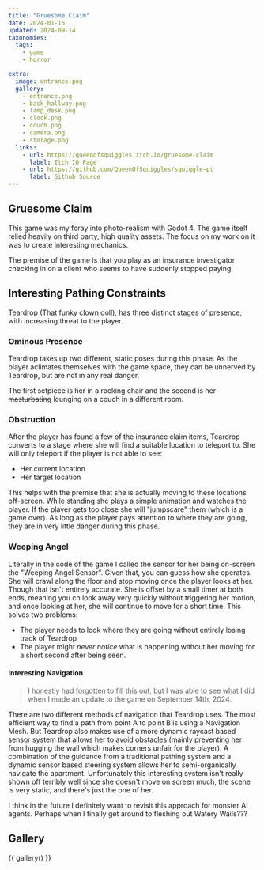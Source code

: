 ```yaml
---
title: "Gruesome Claim"
date: 2024-01-15
updated: 2024-09-14
taxonomies:
  tags:
    - game
    - horror

extra:
  image: entrance.png
  gallery:
    - entrance.png
    - back_hallway.png
    - lamp_desk.png
    - clock.png
    - couch.png
    - camera.png
    - storage.png
  links:
    - url: https://queenofsquiggles.itch.io/gruesome-claim
      label: Itch IO Page
    - url: https://github.com/QueenOfSquiggles/squiggle-pt
      label: Github Source
---
```


## Gruesome Claim

This game was my foray into photo-realism with Godot 4. The game itself relied heavily on third party, high quality assets. The focus on my work on it was to create interesting mechanics.

The premise of the game is that you play as an insurance investigator checking in on a client who seems to have suddenly stopped paying.

## Interesting Pathing Constraints

Teardrop (That funky clown doll), has three distinct stages of presence, with increasing threat to the player.

### Ominous Presence

Teardrop takes up two different, static poses during this phase. As the player aclimates themselves with the game space, they can be unnerved by Teardrop, but are not in any real danger.

The first setpiece is her in a rocking chair and the second is her ~~masturbating~~ lounging on a couch in a different room.

### Obstruction

After the player has found a few of the insurance claim items, Teardrop converts to a stage where she will find a suitable location to teleport to. She will only teleport if the player is not able to see:

- Her current location
- Her target location

This helps with the premise that she is actually moving to these locations off-screen. While standing she plays a simple animation and watches the player. If the player gets too close she will "jumpscare" them (which is a game over). As long as the player pays attention to where they are going, they are in very little danger during this phase.

### Weeping Angel

Literally in the code of the game I called the sensor for her being on-screen the "Weeping Angel Sensor". Given that, you can guess how she operates. She will crawl along the floor and stop moving once the player looks at her. Though that isn't entirely accurate. She is offset by a small timer at both ends, meaning you cn look away very quickly without triggering her motion, and once looking at her, she will continue to move for a short time. This solves two problems:

- The player needs to look where they are going without entirely losing track of Teardrop
- The player might *never notice* what is happening without her moving for a short second after being seen.

#### Interesting Navigation

> I honestly had forgotten to fill this out, but I was able to see what I did when I made an update to the game on September 14th, 2024.

There are two different methods of navigation that Teardrop uses. The most efficient way to find a path from point A to point B is using a Navigation Mesh. But Teardrop also makes use of a more dynamic raycast based sensor system that allows her to avoid obstacles (mainly preventing her from hugging the wall which makes corners unfair for the player).
A combination of the guidance from a traditional pathing system and a dynamic sensor based steering system allows her to semi-organically navigate the apartment. Unfortunately this interesting system isn't really shown off terribly well since she doesn't move on screen much, the scene is very static, and there's just the one of her.

I think in the future I definitely want to revisit this approach for monster AI agents. Perhaps when I finally get around to fleshing out Watery Wails???

## Gallery

{{ gallery() }}
